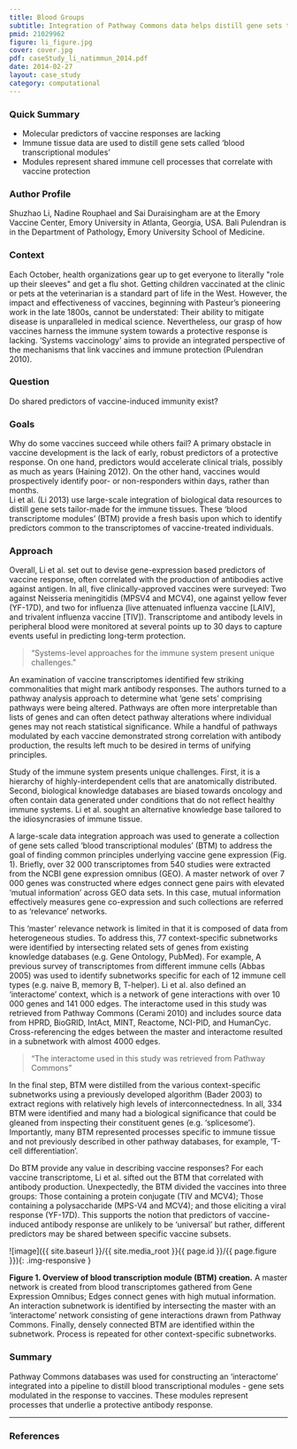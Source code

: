 ```yaml
---
title: Blood Groups
subtitle: Integration of Pathway Commons data helps distill gene sets tailored to immune tissues that form the basis of predictors of protective vaccine responses
pmid: 21029962
figure: li_figure.jpg
cover: cover.jpg
pdf: caseStudy_li_natimmun_2014.pdf
date: 2014-02-27
layout: case_study
category: computational
---
```


### Quick Summary
* Molecular predictors of vaccine responses are lacking
* Immune tissue data are used to distill gene sets called ‘blood transcriptional modules’
* Modules represent shared immune cell processes that correlate with vaccine protection

### Author Profile
Shuzhao Li, Nadine Rouphael and Sai Duraisingham are at the Emory Vaccine Center, Emory University in Atlanta, Georgia, USA. Bali Pulendran is in the Department of Pathology, Emory University School of Medicine.

### Context
Each October, health organizations gear up to get everyone to literally "role up their sleeves" and get a flu shot. Getting children vaccinated at the clinic or pets at the veterinarian is a standard part of life in the West. However, the impact and effectiveness of vaccines, beginning with Pasteur’s pioneering work in the late 1800s, cannot be understated: Their ability to mitigate disease is unparalleled in medical science. Nevertheless, our grasp of how vaccines harness the immune system towards a protective response is lacking. ‘Systems vaccinology' aims to provide an integrated perspective of the mechanisms that link vaccines and immune protection (Pulendran 2010).

### Question
Do shared predictors of vaccine-induced immunity exist?

### Goals
Why do some vaccines succeed while others fail? A primary obstacle in vaccine development is the lack of early, robust predictors of a protective response. On one hand, predictors would accelerate clinical trials, possibly as much as years (Haining 2012). On the other hand, vaccines would prospectively identify poor- or non-responders within days, rather than months.  
Li et al. (Li 2013) use large-scale integration of biological data resources to distill gene sets tailor-made for the immune tissues. These ‘blood transcriptome modules’ (BTM) provide a fresh basis upon which to identify predictors common to the transcriptomes of vaccine-treated individuals.

### Approach
Overall, Li et al. set out to devise gene-expression based predictors of vaccine response, often correlated with the production of antibodies active against antigen. In all, five clinically-approved vaccines were surveyed: Two against Neisseria meningitidis (MPSV4 and MCV4), one against yellow fever (YF-17D), and two for influenza (live attenuated influenza vaccine [LAIV], and trivalent influenza vaccine [TIV]). Transcriptome and antibody levels in peripheral blood were monitored at several points up to 30 days to capture events useful in predicting long-term protection.  

> “Systems-level approaches for the immune system present unique challenges.”

An examination of vaccine transcriptomes identified few striking commonalities that might mark antibody responses. The authors turned to a pathway analysis approach to determine what ‘gene sets’ comprising pathways were being altered. Pathways are often more interpretable than lists of genes and can often detect pathway alterations where individual genes may not reach statistical significance. While a handful of pathways modulated by each vaccine demonstrated strong correlation with antibody production, the results left much to be desired in terms of unifying principles.

Study of the immune system presents unique challenges. First, it is a hierarchy of highly-interdependent cells that are anatomically distributed. Second, biological knowledge databases are biased towards oncology and often contain data generated under conditions that do not reflect healthy immune systems. Li et al. sought an alternative knowledge base tailored to the idiosyncrasies of immune tissue.  

A large-scale data integration approach was used to generate a collection of gene sets called ‘blood transcriptional modules’ (BTM) to address the goal of finding common principles underlying vaccine gene expression (Fig. 1). Briefly, over 32 000 transcriptomes from 540 studies were extracted from the NCBI gene expression omnibus (GEO). A master network of over 7 000 genes was constructed where edges connect gene pairs with elevated ‘mutual information’ across GEO data sets. In this case, mutual information effectively measures gene co-expression and such collections are referred to as ‘relevance’ networks.  

This  ‘master’ relevance network is limited in that it is composed of data from heterogeneous studies. To address this, 77 context-specific subnetworks were identified by intersecting related sets of genes from existing knowledge databases (e.g. Gene Ontology, PubMed). For example, A previous survey of transcriptomes from different immune cells (Abbas 2005) was used to identify subnetworks specific for each of 12 immune cell types (e.g. naive B, memory B, T-helper). Li et al. also defined an ‘interactome’ context, which is a network of gene interactions with over 10 000 genes and 141 000 edges. The interactome used in this study was retrieved from Pathway Commons (Cerami 2010) and includes source data from HPRD, BioGRID, IntAct, MINT, Reactome, NCI-PID, and HumanCyc. Cross-referencing the edges between the master and interactome resulted in a subnetwork with almost 4000 edges.  

> “The interactome used in this study was retrieved from Pathway Commons”

In the final step, BTM were distilled from the various context-specific subnetworks using a previously developed algorithm (Bader 2003) to extract regions with relatively high levels of interconnectedness. In all, 334 BTM were identified and  many had a biological significance that could be gleaned from inspecting their constituent genes (e.g. ‘splicesome’). Importantly, many BTM represented processes specific to immune tissue and not previously described in other pathway databases, for example, ‘T-cell differentiation’.  

Do BTM provide any value in describing vaccine responses? For each vaccine transcriptome, Li et al. sifted out the BTM that correlated with antibody production. Unexpectedly, the BTM divided the vaccines into three groups: Those containing a protein conjugate (TIV and MCV4); Those containing a polysaccharide (MPS-V4 and MCV4); and those eliciting a viral response (YF-17D). This supports the notion that predictors of vaccine-induced antibody response are unlikely to be ‘universal’ but rather, different predictors may be shared between specific vaccine subsets.

  ![image]({{ site.baseurl }}/{{ site.media_root }}{{ page.id }}/{{ page.figure }}){: .img-responsive }

<div class="figure-legend well well-lg text-justify">
  <strong>Figure 1. Overview of blood transcription module (BTM) creation.</strong> A master network is created from blood transcriptomes gathered from Gene Expression Omnibus; Edges connect genes with high mutual information. An interaction subnetwork is identified by intersecting the master with an ‘interactome’ network consisting of gene interactions drawn from Pathway Commons. Finally, densely connected BTM are identified within the subnetwork. Process is repeated for other context-specific subnetworks.
</div>

### Summary
Pathway Commons databases was used for constructing an ‘interactome’ integrated into a pipeline to distill blood transcriptional modules - gene sets modulated in the response to vaccines. These modules represent processes that underlie a protective antibody response.

---

### References
<div class="panel_group" data-inline="21029962,22633886,24336226,15789058,21071392,12525261"></div>
